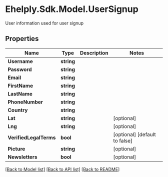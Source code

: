 # Ehelply.Sdk.Model.UserSignup
User information used for user signup

## Properties

Name | Type | Description | Notes
------------ | ------------- | ------------- | -------------
**Username** | **string** |  | 
**Password** | **string** |  | 
**Email** | **string** |  | 
**FirstName** | **string** |  | 
**LastName** | **string** |  | 
**PhoneNumber** | **string** |  | 
**Country** | **string** |  | 
**Lat** | **string** |  | [optional] 
**Lng** | **string** |  | [optional] 
**VerifiedLegalTerms** | **bool** |  | [optional] [default to false]
**Picture** | **string** |  | [optional] 
**Newsletters** | **bool** |  | [optional] 

[[Back to Model list]](../README.md#documentation-for-models) [[Back to API list]](../README.md#documentation-for-api-endpoints) [[Back to README]](../README.md)

